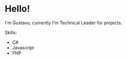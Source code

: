 # Hello! 

I'm Gustavo, currently I'm Technical Leader for projects.

Skills:
  - C#
  - Javascript
  - PHP
  
  
